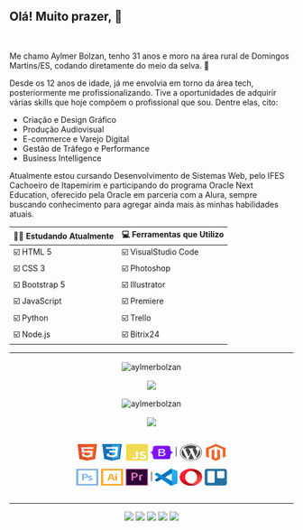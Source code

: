 ## Olá! Muito prazer,  👋

<br>

Me chamo Aylmer Bolzan, tenho 31 anos e moro na área rural de Domingos Martins/ES, codando diretamente do meio da selva. 🌱

Desde os 12 anos de idade, já me envolvia em torno da área tech, posteriormente me profissionalizando. Tive a oportunidades de adquirir várias skills que hoje compõem o profissional que sou. Dentre elas, cito:

- Criação e Design Gráfico
- Produção Audiovisual
- E-commerce e Varejo Digital
- Gestão de Tráfego e Performance
- Business Intelligence

Atualmente estou cursando Desenvolvimento de Sistemas Web, pelo IFES Cachoeiro de Itapemirim e participando do programa Oracle Next Education, oferecido pela Oracle em parceria com a Alura, sempre buscando conhecimento para agregar ainda mais às minhas habilidades atuais.

<div align="center">

👨‍💻 Estudando Atualmente   | 💻 Ferramentas que Utilizo
--------- | ------
☑️ HTML 5  | ☑️ VisualStudio Code
☑️ CSS 3  | ☑️ Photoshop
☑️ Bootstrap 5  | ☑️ Illustrator
☑️ JavaScript  | ☑️ Premiere
☑️ Python  | ☑️ Trello
☑️ Node.js  | ☑️ Bitrix24


---

<div style="display: inline;">

<p><img align="center" src="https://github-stats-alpha.vercel.app/api?username=aylmerbolzan&bc=ebebeb&ic=0E8AD9&theme=dark" alt="aylmerbolzan" /></p>
<p><img align="center" src="https://github-profile-summary-cards.vercel.app/api/cards/profile-details?username=aylmerbolzan&theme=github" /></p>
<p><img align="center" src="https://github-readme-streak-stats.herokuapp.com/?user=aylmerbolzan" alt="aylmerbolzan" /></p>
<p><img align="center" src="https://github-readme-stats.vercel.app/api/top-langs/?username=aylmerbolzan" /></p>
</div>

<div style="display: inline_block"><br>
  
  <img align="center" alt="Aylmer-HTML" height="30" width="40" src="https://raw.githubusercontent.com/devicons/devicon/master/icons/html5/html5-original.svg">
  <img align="center" alt="Aylmer-CSS" height="30" width="40" src="https://raw.githubusercontent.com/devicons/devicon/master/icons/css3/css3-original.svg">
  <img align="center" alt="Aylmer-Js" height="30" width="40" src="https://raw.githubusercontent.com/devicons/devicon/master/icons/javascript/javascript-plain.svg">
  <img align="center" alt="Aylmer-Bootstrap" height="30" width="40" src="https://raw.githubusercontent.com/devicons/devicon/master/icons/bootstrap/bootstrap-original.svg">
  |
  <img align="center" alt="Aylmer-WordPress" height="30" width="40" src="https://raw.githubusercontent.com/devicons/devicon/master/icons/wordpress/wordpress-plain.svg">
  <img align="center" alt="Aylmer-Magento" height="30" width="40" src="https://raw.githubusercontent.com/devicons/devicon/1119b9f84c0290e0f0b38982099a2bd027a48bf1/icons/magento/magento-original.svg">
  
<p></p>

  <img align="center" alt="Aylmer-Photoshop" height="30" width="40" src="https://raw.githubusercontent.com/devicons/devicon/master/icons/photoshop/photoshop-line.svg">
  <img align="center" alt="Aylmer-Illustrator" height="30" width="40" src="https://raw.githubusercontent.com/devicons/devicon/master/icons/illustrator/illustrator-line.svg">
  <img align="center" alt="Aylmer-Premiere" height="30" width="40" src="https://raw.githubusercontent.com/devicons/devicon/master/icons/premierepro/premierepro-original.svg">
  |
  <img align="center" alt="Aylmer-VSCode" height="30" width="40" src="https://raw.githubusercontent.com/devicons/devicon/master/icons/vscode/vscode-original.svg">
  <img align="center" alt="Aylmer-Opera" height="30" width="40" src="https://raw.githubusercontent.com/devicons/devicon/master/icons/opera/opera-original.svg">
  <img align="center" alt="Aylmer-Trello" height="30" width="40" src="https://raw.githubusercontent.com/devicons/devicon/master/icons/trello/trello-plain.svg">
<br><br>
</div>
  
  ***
 
<div> 
  <a href="https://wa.me/5527998993129" target="_blank"><img src="https://img.shields.io/badge/WhatsApp-25D366?style=for-the-badge&logo=whatsapp&logoColor=white" target="_blank"></a> 
  <a href="https://www.linkedin.com/in/aylmerbolzan" target="_blank"><img src="https://img.shields.io/badge/-LinkedIn-%230077B5?style=for-the-badge&logo=linkedin&logoColor=white" target="_blank"></a> 
  <a href="https://instagram.com/aylmerbolzan" target="_blank"><img src="https://img.shields.io/badge/-Instagram-%23E4405F?style=for-the-badge&logo=instagram&logoColor=white" target="_blank"></a>
 <a href="https://t.me/aylmerbolzan" target="_blank"><img src="https://img.shields.io/badge/Telegram-2CA5E0?style=for-the-badge&logo=telegram&logoColor=white" target="_blank"></a> 
  <a href = "mailto:aylmer.bolzan@gmail.com"><img src="https://img.shields.io/badge/-Gmail-%23333?style=for-the-badge&logo=gmail&logoColor=white" target="_blank"></a> 
</div>
</div>
